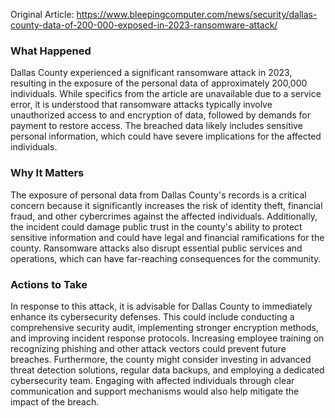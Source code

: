 Original Article: https://www.bleepingcomputer.com/news/security/dallas-county-data-of-200-000-exposed-in-2023-ransomware-attack/

### What Happened
Dallas County experienced a significant ransomware attack in 2023, resulting in the exposure of the personal data of approximately 200,000 individuals. While specifics from the article are unavailable due to a service error, it is understood that ransomware attacks typically involve unauthorized access to and encryption of data, followed by demands for payment to restore access. The breached data likely includes sensitive personal information, which could have severe implications for the affected individuals.

### Why It Matters
The exposure of personal data from Dallas County's records is a critical concern because it significantly increases the risk of identity theft, financial fraud, and other cybercrimes against the affected individuals. Additionally, the incident could damage public trust in the county's ability to protect sensitive information and could have legal and financial ramifications for the county. Ransomware attacks also disrupt essential public services and operations, which can have far-reaching consequences for the community.

### Actions to Take
In response to this attack, it is advisable for Dallas County to immediately enhance its cybersecurity defenses. This could include conducting a comprehensive security audit, implementing stronger encryption methods, and improving incident response protocols. Increasing employee training on recognizing phishing and other attack vectors could prevent future breaches. Furthermore, the county might consider investing in advanced threat detection solutions, regular data backups, and employing a dedicated cybersecurity team. Engaging with affected individuals through clear communication and support mechanisms would also help mitigate the impact of the breach.